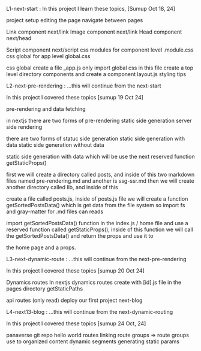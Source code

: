 L1-next-start : In this project I learn these topics,    [Sumup Oct 18, 24]

project setup
editing the page
navigate between pages

Link component next/link
Image component next/link
Head component next/head

Script component next/script
css modules for component level .module.css
css global for app level global.css

css global create a file _app.js only import global css in this file
create a top level directory components and create a component layout.js
styling tips






L2-next-pre-rendering : ...this will continue from the next-start

In this project I covered these topics          [sumup 19 Oct 24]

pre-rendering and data fetching

in nextjs there are two forms of pre-rendering
static side generation
server side rendering

there are two forms of statuc side generation
static side generation with data 
static side generation without data

static side generation with data which will be use the next reserved function getStaticProps()

first we will create a directory called posts, and inside of this two markdown files named pre-rendering.md and another is ssg-ssr.md
then we will create another directory called lib, and inside of this

create a file called posts.js, inside of posts.js file we will create a function getSortedPostsData() which is get data from the file system so import fs and gray-matter for .md files can reads

import getSortedPostsData() function in the index.js / home file and use a reserved function called getStaticProps(), inside of this function we will call the getSortedPostsData() and return the props and use it to

the home page and a props.






L3-next-dynamic-route : ...this will continue from the next-pre-rendering

In this project I covered these topics          [sumup 20 Oct 24]

Dynamics routes
In nextjs dynamics routes create with [id].js file in the pages directory
getStaticPaths

api routes (only read)
deploy our first project next-blog






L4-next13-blog : ...this will continue from the next-dynamic-routing

In this project I covered these topics          [sumup 24 Oct, 24]



panaverse git repo
hello world
routes
linking
route groups        => route groups use to organized content
dynamic segments
generating static params
